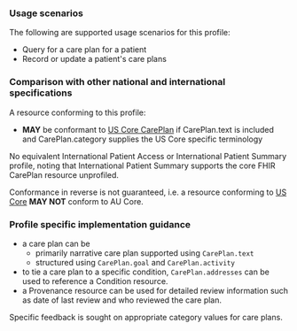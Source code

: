 ### Usage scenarios

The following are supported usage scenarios for this profile:

- Query for a care plan for a patient
- Record or update a patient's care plans


### Comparison with other national and international specifications

A resource conforming to this profile:
- **MAY** be conformant to [US Core CarePlan](http://build.fhir.org/ig/HL7/US-Core/StructureDefinition-us-core-careplan.html) if CarePlan.text is included and CarePlan.category supplies the US Core specific terminology

No equivalent International Patient Access or International Patient Summary profile, noting that International Patient Summary supports the core FHIR CarePlan resource unprofiled.

Conformance in reverse is not guaranteed, i.e. a resource conforming to [US Core](http://hl7.org/fhir/us/core) **MAY NOT** conform to AU Core.


### Profile specific implementation guidance
- a care plan can be
  - primarily narrative care plan supported using `CarePlan.text`
  - structured using `CarePlan.goal` and `CarePlan.activity`
- to tie a care plan to a specific condition, `CarePlan.addresses` can be used to reference a Condition resource.
- a Provenance resource can be used for detailed review information such as date of last review and who reviewed the care plan.

<p class="stu-note">Specific feedback is sought on appropriate category values for care plans.</p>
